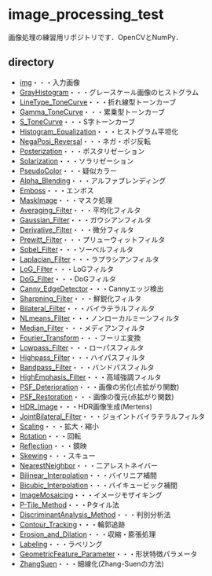 # image_processing_test
画像処理の練習用リポジトリです．OpenCVとNumPy．

## directory
- [img](https://github.com/nono-n1I/image_processing_test/tree/master/img)・・・入力画像
- [GrayHistogram](https://github.com/nono-n1I/image_processing_test/tree/master/GrayHistogram)・・・グレースケール画像のヒストグラム
- [LineType_ToneCurve](https://github.com/nono-n1I/image_processing_test/tree/master/LineType_ToneCurve)・・・折れ線型トーンカーブ
- [Gamma_ToneCurve](https://github.com/nono-n1I/image_processing_test/tree/master/Gamma_ToneCurve)・・・累乗型トーンカーブ
- [S_ToneCurve](https://github.com/nono-n1I/image_processing_test/tree/master/S_ToneCurve)・・・S字トーンカーブ
- [Histogram_Equalization](https://github.com/nono-n1I/image_processing_test/tree/master/Histogram_Equalization)・・・ヒストグラム平坦化
- [NegaPosi_Reversal](https://github.com/nono-n1I/image_processing_test/tree/master/NegaPosi_Reversal)・・・ネガ・ポジ反転
- [Posterization](https://github.com/nono-n1I/image_processing_test/tree/master/Posterization)・・・ポスタリゼーション
- [Solarization](https://github.com/nono-n1I/image_processing_test/tree/master/Solarization)・・・ソラリゼーション
- [PseudoColor](https://github.com/nono-n1I/image_processing_test/tree/master/PseudoColor)・・・疑似カラー
- [Alpha_Blending](https://github.com/nono-n1I/image_processing_test/tree/master/Alpha_Blending)・・・アルファブレンディング
- [Emboss](https://github.com/nono-n1I/image_processing_test/tree/master/Emboss)・・・エンボス
- [MaskImage](https://github.com/nono-n1I/image_processing_test/tree/master/MaskImage)・・・マスク処理
- [Averaging_Filter](https://github.com/nono-n1I/image_processing_test/tree/master/Averaging_Filter)・・・平均化フィルタ
- [Gaussian_Filter](https://github.com/nono-n1I/image_processing_test/tree/master/Gaussian_Filter)・・・ガウシアンフィルタ
- [Derivative_Filter](https://github.com/nono-n1I/image_processing_test/tree/master/Derivative_Filter)・・・微分フィルタ
- [Prewitt_Filter](https://github.com/nono-n1I/image_processing_test/tree/master/Prewitt_Filter)・・・プリューウィットフィルタ
- [Sobel_Filter](https://github.com/nono-n1I/image_processing_test/tree/master/Sobel_Filter)・・・ソーベルフィルタ
- [Laplacian_Filter](https://github.com/nono-n1I/image_processing_test/tree/master/Laplacian_Filter)・・・ラプラシアンフィルタ
- [LoG_Filter](https://github.com/nono-n1I/image_processing_test/tree/master/LoG_Filter)・・・LoGフィルタ
- [DoG_Filter](https://github.com/nono-n1I/image_processing_test/tree/master/DoG_Filter)・・・DoGフィルタ
- [Canny_EdgeDetector](https://github.com/nono-n1I/image_processing_test/tree/master/Canny_EdgeDetector)・・・Cannyエッジ検出
- [Sharpning_Filter](https://github.com/nono-n1I/image_processing_test/tree/master/Sharpning_Filter)・・・鮮鋭化フィルタ
- [Bilateral_Filter](https://github.com/nono-n1I/image_processing_test/tree/master/Bilateral_Filter)・・・バイラテラルフィルタ
- [NLmeans_Filter](https://github.com/nono-n1I/image_processing_test/tree/master/NLmeans_Filter)・・・ノンローカルミーンフィルタ
- [Median_Filter](https://github.com/nono-n1I/image_processing_test/tree/master/Median_Filter)・・・メディアンフィルタ
- [Fourier_Transform](https://github.com/nono-n1I/image_processing_test/tree/master/Fourier_Transform)・・・フーリエ変換
- [Lowpass_Filter](https://github.com/nono-n1I/image_processing_test/tree/master/Lowpass_Filter)・・・ローパスフィルタ
- [Highpass_Filter](https://github.com/nono-n1I/image_processing_test/tree/master/Highpass_Filter)・・・ハイパスフィルタ
- [Bandpass_Filter](https://github.com/nono-n1I/image_processing_test/tree/master/Bandpass_Filter)・・・バンドパスフィルタ
- [HighEmphasis_Filter](https://github.com/nono-n1I/image_processing_test/tree/master/HighEmphasis_Filter)・・・高域強調フィルタ
- [PSF_Deterioration](https://github.com/nono-n1I/image_processing_test/tree/master/PSF_Deterioration)・・・画像の劣化(点拡がり関数)
- [PSF_Restoration](https://github.com/nono-n1I/image_processing_test/tree/master/PSF_Restoration)・・・画像の復元(点拡がり関数)
- [HDR_Image](https://github.com/nono-n1I/image_processing_test/tree/master/HDR_Image)・・・HDR画像生成(Mertens)
- [JointBilateral_Filter](https://github.com/nono-n1I/image_processing_test/tree/master/JointBilateral_Filter)・・・ジョイントバイラテラルフィルタ
- [Scaling](https://github.com/nono-n1I/image_processing_test/tree/master/Scaling)・・・拡大・縮小
- [Rotation](https://github.com/nono-n1I/image_processing_test/tree/master/Rotation)・・・回転
- [Reflection](https://github.com/nono-n1I/image_processing_test/tree/master/Reflection)・・・鏡映
- [Skewing](https://github.com/nono-n1I/image_processing_test/tree/master/Skewing)・・・スキュー
- [NearestNeighbor](https://github.com/nono-n1I/image_processing_test/tree/master/NearestNeighbor)・・・二アレストネイバー
- [Bilinear_Interpolation](https://github.com/nono-n1I/image_processing_test/tree/master/Bilinear_Interpolation)・・・バイリニア補間
- [Bicubic_Interpolation](https://github.com/nono-n1I/image_processing_test/tree/master/Bicubic_Interpolation)・・・バイキュービック補間
- [ImageMosaicing](https://github.com/nono-n1I/image_processing_test/tree/master/ImageMosaicing)・・・イメージモザイキング
- [P-Tile_Method](https://github.com/nono-n1I/image_processing_test/tree/master/P-Tile_Method)・・・Pタイル法
- [DiscriminantAnalysis_Method](https://github.com/nono-n1I/image_processing_test/tree/master/DiscriminantAnalysis_Method)・・・判別分析法
- [Contour_Tracking](https://github.com/nono-n1I/image_processing_test/tree/master/Contour_Tracking)・・・輪郭追跡
- [Erosion_and_Dilation](https://github.com/nono-n1I/image_processing_test/tree/master/Erosion_and_Dilation)・・・収縮・膨張処理
- [Labeling](https://github.com/nono-n1I/image_processing_test/tree/master/Labeling)・・・ラベリング
- [GeometricFeature_Parameter](https://github.com/nono-n1I/image_processing_test/tree/master/GeometricFeature_Parameter)・・・形状特徴パラメータ
- [ZhangSuen](https://github.com/nono-n1I/image_processing_test/tree/master/ZhangSuen)・・・細線化(Zhang-Suenの方法)
